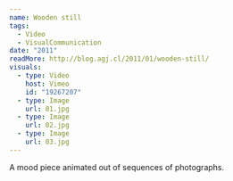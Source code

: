 ```yaml
---
name: Wooden still
tags:
  - Video
  - VisualCommunication
date: "2011"
readMore: http://blog.agj.cl/2011/01/wooden-still/
visuals:
  - type: Video
    host: Vimeo
    id: "19267207"
  - type: Image
    url: 01.jpg
  - type: Image
    url: 02.jpg
  - type: Image
    url: 03.jpg
---
```



A mood piece animated out of sequences of photographs.
